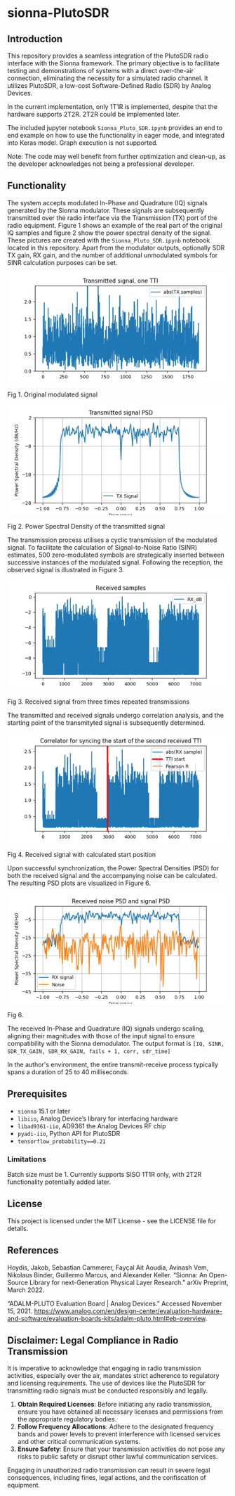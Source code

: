 # sionna-PlutoSDR

## Introduction

This repository provides a seamless integration of the PlutoSDR radio interface with the Sionna framework. The primary objective is to facilitate testing and demonstrations of systems with a direct over-the-air connection, eliminating the necessity for a simulated radio channel. It utilizes PlutoSDR, a low-cost Software-Defined Radio (SDR) by Analog Devices. 

In the current implementation, only 1T1R is implemented, despite that the hardware supports 2T2R. 2T2R could be implemented later.

The included jupyter notebook `Sionna_Pluto_SDR.ipynb` provides an end to end example on how to use the functionality in eager mode, and integrated into Keras model. Graph execution is not supported. 

Note: The code may well benefit from further optimization and clean-up, as the developer acknowledges not being a professional developer.

## Functionality

The system accepts modulated In-Phase and Quadrature (IQ) signals generated by the Sionna modulator. These signals are subsequently transmitted over the radio interface via the Transmission (TX) port of the radio equipment. Figure 1 shows an example of the real part of the original IQ samples and figure 2 show the power spectral density of the signal. These pictures are created with the `Sionna_Pluto_SDR.ipynb` notebook located in this repository. Apart from the modulator outputs, optionally SDR TX gain, RX gain, and the number of additional unmodulated symbols for SINR calculation purposes can be set.

![alt text](https://github.com/rikluost/sionna-PlutoSDR/blob/main/pics/_plot3.png) 

Fig 1. Original modulated signal

![alt text](https://github.com/rikluost/sionna-PlutoSDR/blob/main/pics/_plot5.png) 

Fig 2. Power Spectral Density of the transmitted signal

The transmission process utilises a cyclic transmission of the modulated signal. To facilitate the calculation of Signal-to-Noise Ratio (SINR) estimates, 500 zero-modulated symbols are strategically inserted between successive instances of the modulated signal. Following the reception, the observed signal is illustrated in Figure 3.

![alt text](https://github.com/rikluost/sionna-PlutoSDR/blob/main/pics/_plot1.png) 

Fig 3. Received signal from three times repeated transmissions

The transmitted and received signals undergo correlation analysis, and the starting point of the transmityted signal is subsequently determined.

![alt text](https://github.com/rikluost/sionna-PlutoSDR/blob/main/pics/_plot2.png) 

Fig 4. Received signal with calculated start position

Upon successful synchronization, the Power Spectral Densities (PSD) for both the received signal and the accompanying noise can be calculated. The resulting PSD plots are visualized in Figure 6.

![alt text](https://github.com/rikluost/sionna-PlutoSDR/blob/main/pics/_plot6.png) 

Fig 6.

The received In-Phase and Quadrature (IQ) signals undergo scaling, aligning their magnitudes with those of the input signal to ensure compatibility with the Sionna demodulator. The output format is `[IQ, SINR, SDR_TX_GAIN, SDR_RX_GAIN, fails + 1, corr, sdr_time]`

In the author's environment, the entire transmit-receive process typically spans a duration of 25 to 40 milliseconds.


## Prerequisites

- `sionna` 15.1 or later
- `libiio`, Analog Device’s library for interfacing hardware
- `libad9361-iio`, AD9361 the Analog Devices RF chip
- `pyadi-iio`, Python API for PlutoSDR
- `tensorflow_probability==0.21`


### Limitations

Batch size must be 1.
Currently supports SISO 1T1R only, with 2T2R functionality potentially added later.


## License

This project is licensed under the MIT License - see the LICENSE file for details.

## References

Hoydis, Jakob, Sebastian Cammerer, Fayçal Ait Aoudia, Avinash Vem, Nikolaus Binder, Guillermo Marcus, and Alexander Keller. “Sionna: An Open-Source Library for next-Generation Physical Layer Research.” arXiv Preprint, March 2022.

“ADALM-PLUTO Evaluation Board | Analog Devices.” Accessed November 15, 2021. https://www.analog.com/en/design-center/evaluation-hardware-and-software/evaluation-boards-kits/adalm-pluto.html#eb-overview.



## Disclaimer: Legal Compliance in Radio Transmission

It is imperative to acknowledge that engaging in radio transmission activities, especially over the air, mandates strict adherence to regulatory and licensing requirements. The use of devices like the PlutoSDR for transmitting radio signals must be conducted responsibly and legally.

1. **Obtain Required Licenses**: Before initiating any radio transmission, ensure you have obtained all necessary licenses and permissions from the appropriate regulatory bodies.
2. **Follow Frequency Allocations**: Adhere to the designated frequency bands and power levels to prevent interference with licensed services and other critical communication systems.
3. **Ensure Safety**: Ensure that your transmission activities do not pose any risks to public safety or disrupt other lawful communication services.

Engaging in unauthorized radio transmission can result in severe legal consequences, including fines, legal actions, and the confiscation of equipment.


